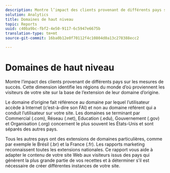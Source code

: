 ```yaml
---
description: Montre l’impact des clients provenant de différents pays sur les mesures de succès. Cette dimension identifie les régions du monde d’où proviennent les visiteurs de votre site sur la base de l’extension de leur domaine d’origine.
solution: Analytics
title: Domaines de haut niveau
topic: Reports
uuid: c40ba9bc-fbf2-4e50-9117-6c5947e6675b
translation-type: tm+mt
source-git-commit: 16ba0b12e0f70112f4c10804d0a13c278388ecc2

---
```



# Domaines de haut niveau

Montre l’impact des clients provenant de différents pays sur les mesures de succès. Cette dimension identifie les régions du monde d’où proviennent les visiteurs de votre site sur la base de l’extension de leur domaine d’origine.

Le domaine d’origine fait référence au domaine par lequel l’utilisateur accède à Internet (c’est-à-dire son FAI) et non au domaine référent qui a conduit l’utilisateur sur votre site. Les domaines se terminant par Commercial (.com), Réseau (.net), Education (.edu), Gouvernement (.gov) et Organisation (.org) concernent le plus souvent les États-Unis et sont séparés des autres pays.

Tous les autres pays ont des extensions de domaines particulières, comme par exemple le Brésil (.br) et la France (.fr). Les rapports marketing reconnaissent toutes les extensions nationales. Ce rapport vous aide à adapter le contenu de votre site Web aux visiteurs issus des pays qui génèrent la plus grande partie de vos recettes et à déterminer s’il est nécessaire de créer différentes instances de votre site.
